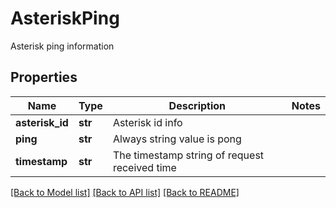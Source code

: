 # AsteriskPing

Asterisk ping information
## Properties
Name | Type | Description | Notes
------------ | ------------- | ------------- | -------------
**asterisk_id** | **str** | Asterisk id info |
**ping** | **str** | Always string value is pong |
**timestamp** | **str** | The timestamp string of request received time |

[[Back to Model list]](../README.md#documentation-for-models) [[Back to API list]](../README.md#documentation-for-api-endpoints) [[Back to README]](../README.md)
